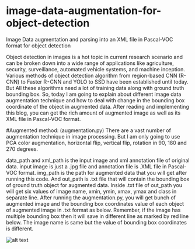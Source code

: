 # image-data-augmentation-for-object-detection
Image Data augmentation and parsing into an XML file in Pascal-VOC format for object detection

Object detection in images is a hot topic in current research scenario and can be broken down into a wide range of applications like agriculture, security, surveillance, automated vehicle systems, and machine inception. Various methods of object detection algorithm from region-based CNN (R-CNN) to Faster R - CNN and YOLO to SSD have been established until today. But All these algorithms need a lot of training data along with ground truth bounding box. So, today I am going to explain about different image data augmentation technique and how to deal with change in the bounding box coordinate of the object in augmented data. After reading and implementing this blog, you can get the rich amount of augmented image as well as its XML file in Pascal-VOC format.


#Augmented method: (augmentation.py)
There are a vast number of augmentation technique in image processing. But I am only going to use PCA color augmentation, horizontal flip, vertical flip, rotation in 90, 180 and 270 degrees.

data_path and xml_path is the input image and xml annotation file of original data. input image is just a .jpg file and annotation file is .XML file in Pascal-VOC format. img_path is the path for augmented data that you will get after running this code. And out_path is .txt file that will contain the bounding box of ground truth object for augmented data. Inside .txt file of out_path you will get six values of image name, xmin, ymin, xmax, ymax and class in separate line.
After running the augmentation.py, you will get bunch of augmented image and the bounding box coordinates value of each object of augmented image in .txt format as below. Remember, if the image has multiple bounding box then it will save in different line as marked by red line below. The image name is same but the value of bounding box coordinates is different.

![alt text](https://https://github.com/pratikshaya/image-data-augmentation-for-object-detection/edit/master/README.md/C:\Users\bhuwan\Desktop\a.png)
